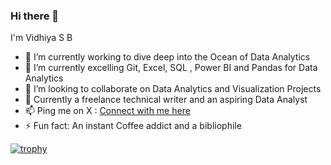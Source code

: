 ### Hi there  👋 
I'm Vidhiya S B


 - 🔭 I’m currently working to dive deep into the Ocean of Data Analytics
- 🌱 I’m currently excelling Git, Excel, SQL , Power BI and Pandas for Data Analytics
- 👯 I’m looking to collaborate on Data Analytics and Visualization Projects
- 💬 Currently a freelance technical writer and an aspiring Data Analyst
- 📫 Ping me on X : [Connect with me here](www.twitter.com/Vidhiyasb)
- ⚡ Fun fact: An instant Coffee addict and a bibliophile

[![trophy](https://github-profile-trophy.vercel.app/?username=VidhiyaSB)](https://github.com/ryo-ma/github-profile-trophy)






